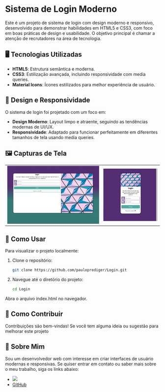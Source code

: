 # Sistema de Login Moderno

Este é um projeto de sistema de login com design moderno e responsivo, desenvolvido para demonstrar habilidades em HTML5 e CSS3, com foco em boas práticas de design e usabilidade. O objetivo principal é chamar a atenção de recrutadores na área de tecnologia.

## 🖥️ Tecnologias Utilizadas

- **HTML5**: Estrutura semântica e moderna.
- **CSS3**: Estilização avançada, incluindo responsividade com media queries.
- **Material Icons**: Ícones estilizados para melhor experiência de usuário.

## 🎨 Design e Responsividade

O sistema de login foi projetado com um foco em:
- **Design Moderno**: Layout limpo e atraente, seguindo as tendências modernas de UI/UX.
- **Responsividade**: Adaptado para funcionar perfeitamente em diferentes tamanhos de tela usando media queries.

## 🖼️ Capturas de Tela
<table>
  <td>
      <img src="https://github.com/pauloprediger/pauloprediger/blob/main/assets/Captura%20de%20tela%202024-11-12%20122807.png" class="responsive-img" alt="Projeto Android HTML5 com Responsividade" />
  </td>
  <td>
    <img src="https://github.com/pauloprediger/pauloprediger/blob/main/assets/Captura%20de%20tela%202024-11-12%20122834.png" class="responsive-img" alt="Projeto Android HTML5 com Responsividade"/>
  </td>
</table>

## 🚀 Como Usar

Para visualizar o projeto localmente:

1. Clone o repositório:
   ```bash
   git clone https://github.com/pauloprediger/Login.git

2. Navegue até o diretório do projeto:
   ```bash
   cd Login
Abra o arquivo index.html no navegador.

## 🤝 Como Contribuir
Contribuições são bem-vindas! Se você tem alguma ideia ou sugestão para melhorar este projeto


## 📇 Sobre Mim
Sou um desenvolvedor web com interesse em criar interfaces de usuário modernas e responsivas. Se quiser entrar em contato ou saber mais sobre o meu trabalho, siga os links abaixo:

- <a href="https://www.linkedin.com/in/paulo-prediger-242629291/" target="_blank"><img loading="lazy" src="https://img.shields.io/badge/-LinkedIn-%230077B5?style=for-the-badge&logo=linkedin&logoColor=white" target="_blank"></a> 
- <a href= "https://github.com/paulopredigerPortfólio/" target="_blank"> GitHub </a>

